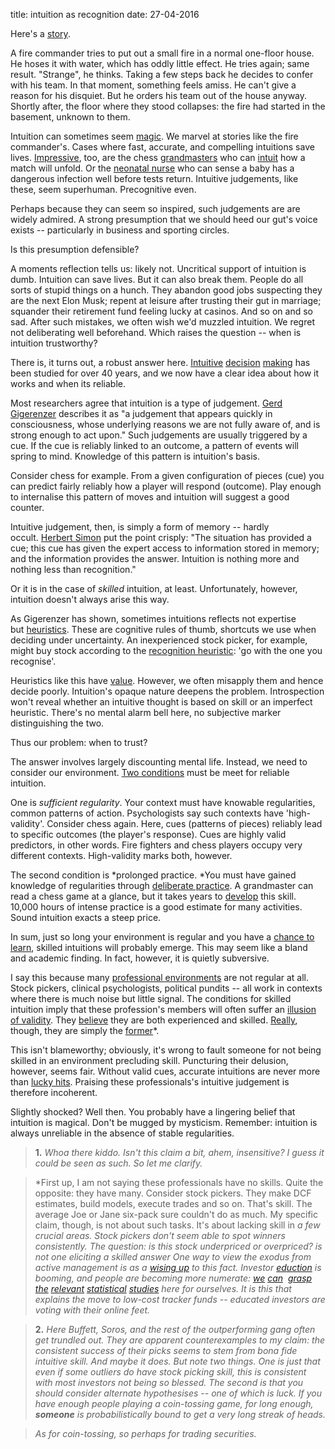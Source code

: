 title: intuition as recognition
date: 27-04-2016

Here's a [story](https://books.google.co.uk/books?id=za4HAAAAQBAJ&pg=PA160&lpg=PA160&dq=fire+commander+story%2Bintuition&source=bl&ots=4lC0MC40R8&sig=X0JCRUg1L39M35t1Lxhbj6AlqxI&hl=en&sa=X&ved=0ahUKEwiCi7Ky7rbOAhUlLMAKHZm1BqwQ6AEIMTAB#v=onepage&q=fire%20commander%20story%2Bintuition&f=false).

A fire commander tries to put out a small fire in a normal one-floor house. He hoses it with water, which has oddly little effect. He tries again; same result. "Strange", he thinks. Taking a few steps back he decides to confer with his team. In that moment, something feels amiss. He can't give a reason for his disquiet. But he orders his team out of the house anyway. Shortly after, the floor where they stood collapses: the fire had started in the basement, unknown to them.

Intuition can sometimes seem [magic](https://www.amazon.co.uk/Sources-Power-People-Make-Decisions/dp/0262611465). We marvel at stories like the fire commander's. Cases where fast, accurate, and compelling intuitions save lives. [Impressive](https://theinvisiblegorilla.com/blog/2012/02/15/how-experts-recall-chess-positions/), too, are the chess [grandmasters](https://scienceblogs.com/cortex/2010/01/18/chess-intuition/) who can [intuit](https://link.springer.com/chapter/10.1007/978-1-4757-1968-0_18) how a match will unfold. Or the [neonatal nurse](https://www.hansfagt.dk/Kahneman_and_Klein(2009).pdf) who can sense a baby has a dangerous infection well before tests return. Intuitive judgements, like these, seem superhuman. Precognitive even.

Perhaps because they can seem so inspired, such judgements are are widely admired. A strong presumption that we should heed our gut's voice exists -- particularly in business and sporting circles.

Is this presumption defensible?

A moments reflection tells us: likely not. Uncritical support of intuition is dumb. Intuition can save lives. But it can also break them. People do all sorts of stupid things on a hunch. They abandon good jobs suspecting they are the next Elon Musk; repent at leisure after trusting their gut in marriage; squander their retirement fund feeling lucky at casinos. And so on and so sad. After such mistakes, we often wish we'd muzzled intuition. We regret not deliberating well beforehand. Which raises the question -- when is intuition trustworthy?

There is, it turns out, a robust answer here. [Intuitive](https://www.jstor.org/stable/4164720?seq=1#page_scan_tab_contents) [decision](https://www.amazon.co.uk/Streetlights-Shadows-Searching-Adaptive-Decision/dp/0262516721/ref=pd_sim_14_2?_encoding=UTF8&psc=1&refRID=YZB2439MECPWCM9GENQS) [making](https://en.wikipedia.org/wiki/Naturalistic_decision-making) has been studied for over 40 years, and we now have a clear idea about how it works and when its reliable.

Most researchers agree that intuition is a type of judgement. [Gerd Gigerenzer](https://en.wikipedia.org/wiki/Gerd_Gigerenzer) describes it as "a judgement that appears quickly in consciousness, whose underlying reasons we are not fully aware of, and is strong enough to act upon." Such judgements are usually triggered by a cue. If the cue is reliably linked to an outcome, a pattern of events will spring to mind. Knowledge of this pattern is intuition's basis.

Consider chess for example. From a given configuration of pieces (cue) you can predict fairly reliably how a player will respond (outcome). Play enough to internalise this pattern of moves and intuition will suggest a good counter.

Intuitive judgement, then, is simply a form of memory -- hardly occult. [Herbert Simon](https://www.tamu.edu/faculty/bortfeld/345H/readings/simon1.pdf) put the point crisply: "The situation has provided a cue; this cue has given the expert access to information stored in memory; and the information provides the answer. Intuition is nothing more and nothing less than recognition."

Or it is in the case of *skilled* intuition, at least. Unfortunately, however, intuition doesn't always arise this way.

As Gigerenzer has shown, sometimes intuitions reflects not expertise but [heuristics](https://wiki.lesswrong.com/wiki/Heuristic). These are cognitive rules of thumb, shortcuts we use when deciding under uncertainty. An inexperienced stock picker, for example, might buy stock according to the [recognition heuristic](https://en.wikipedia.org/wiki/Recognition_heuristic): 'go with the one you recognise'.

Heuristics like this have [value](https://www.edge.org/conversation/gerd_gigerenzer-smart-heuristics). However, we often misapply them and hence decide poorly. Intuition's opaque nature deepens the problem. Introspection won't reveal whether an intuitive thought is based on skill or an imperfect heuristic. There's no mental alarm bell here, no subjective marker distinguishing the two.

Thus our problem: when to trust?

The answer involves largely discounting mental life. Instead, we need to consider our environment. [Two conditions](https://www.hansfagt.dk/Kahneman_and_Klein(2009).pdf) must be meet for reliable intuition.

One is *sufficient regularity*. Your context must have knowable regularities, common patterns of action. Psychologists say such contexts have 'high-validity'. Consider chess again. Here, cues (patterns of pieces) reliably lead to specific outcomes (the player's response). Cues are highly valid predictors, in other words. Fire fighters and chess players occupy very different contexts. High-validity marks both, however.

The second condition is *prolonged practice. *You must have gained knowledge of regularities through [deliberate practice](https://www.amazon.co.uk/Toward-General-Theory-Expertise-Prospects/dp/0521406129). A grandmaster can read a chess game at a glance, but it takes years to [develop](https://www.amazon.co.uk/dp/0805822321/ref=pd_lpo_sbs_dp_ss_3?pf_rd_p=569136327&pf_rd_s=lpo-top-stripe&pf_rd_t=201&pf_rd_i=0521406129&pf_rd_m=A3P5ROKL5A1OLE&pf_rd_r=9GBH4HNQ5NW6MF43XB7Z) this skill. 10,000 hours of intense practice is a good estimate for many activities. Sound intuition exacts a steep price.

In sum, just so long your environment is regular and you have a [chance to learn](https://www.coursera.org/learn/learning-how-to-learn), skilled intuitions will probably emerge. This may seem like a bland and academic finding. In fact, however, it is quietly subversive.

I say this because many [professional environments](https://www.mckinsey.com/business-functions/strategy-and-corporate-finance/our-insights/strategic-decisions-when-can-you-trust-your-gut) are not regular at all. Stock pickers, clinical psychologists, political pundits -- all work in contexts where there is much noise but little signal. The conditions for skilled intuition imply that these profession's members will often suffer an [illusion of validity](https://wayback.archive.org/web/20160518201941/https://citeseerx.ist.psu.edu/viewdoc/download?doi=10.1.1.466.3161&rep=rep1&type=pdf). They [believe](https://weightology.net/uncategorized/when-experts-are-wrong-guest-post-by-jamie-hale.html/) they are both experienced and skilled. [Really](https://zaldlab.psy.vanderbilt.edu/resources/wmg00pa.pdf), though, they are simply the [former](https://meehl.umn.edu/sites/g/files/pua1696/f/138cstixdawesfaustmeehl.pdf)*.

This isn't blameworthy; obviously, it's wrong to fault someone for not being skilled in an environment precluding skill. Puncturing their delusion, however, seems fair. Without valid cues, accurate intuitions are never more than [lucky hits](https://www.martinkronicle.com/wp-content/uploads/2010/07/Untangling-Skill-and-Luck.pdf). Praising these professionals's intuitive judgement is therefore incoherent.

Slightly shocked? Well then. You probably have a lingering belief that intuition is magical. Don't be mugged by mysticism. Remember: intuition is always unreliable in the absence of stable regularities.

> **1.** *Whoa there kiddo. Isn't this claim a bit, ahem, insensitive? I guess it could be seen as such. So let me clarify.*

> *First up, I am not saying these professionals have no skills. Quite the opposite: they have many. Consider stock pickers. They make DCF estimates, build models, execute trades and so on. That's skill. The average Joe or Jane six-pack sure couldn't do as much. My specific claim, though, is not about such tasks. It's about lacking skill in *a few crucial areas. Stock pickers don't seem able to spot winners consistently. The question: is this stock underpriced or overpriced? is not one eliciting a skilled answer One way to view the exodus from active management is as a [wising up](https://www.cfapubs.org/doi/pdf/10.2469/faj.v51.n1.1859) to this fact. Investor [eduction](https://ritholtz.com/2016/09/investors-library/) is booming, and people are becoming more numerate: [we](https://finance.martinsewell.com/fund-performance/EltonGruberBlake1996b.pdf) [can](https://papers.ssrn.com/sol3/papers.cfm?abstract_id=2676619)  [grasp](https://www.europe-economics.com/blog_post/36/active-asset-management-risks-mis-selling-itself-when-it-does-not-need-to.htm) [the](https://www.cass.city.ac.uk/__data/assets/pdf_file/0007/226285/Mutual-fund-performance-press-release-final.pdf) [relevant](https://www.vanguard.co.uk/documents/adv/literature/case-for-index-fund-investing-uk.pdf) [statistical](https://papers.ssrn.com/sol3/papers.cfm?abstract_id=2467102) [studies](https://www.ft.com/content/e555d83a-ed28-11e5-888e-2eadd5fbc4a4) here for ourselves. It is this that explains the move to low-cost tracker funds -- educated investors are voting with their online feet.*

> **2.** *Here Buffett, Soros, and the rest of the outperforming gang often get trundled out. They are apparent counterexamples to my claim: the consistent success of their picks seems to stem from bona fide intuitive skill. And maybe it does. But note two things. One is just that even if some outliers do have stock picking skill, this is consistent with most investors not being so blessed. The second is that you should consider alternate hypothesises -- one of which is luck. If you have enough people playing a coin-tossing game, for long enough, __someone__ is probabilistically bound to get a very long streak of heads.*

> *As for coin-tossing, so perhaps for trading securities.*
